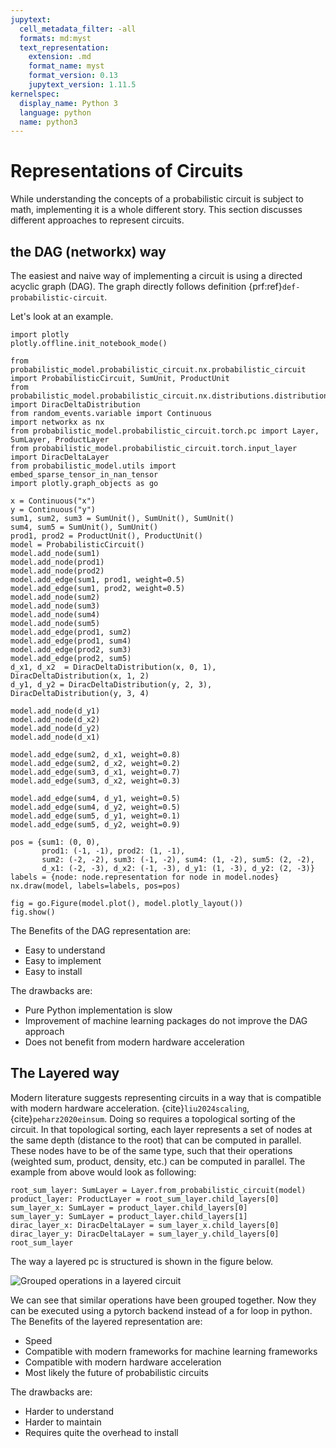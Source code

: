 ```yaml
---
jupytext:
  cell_metadata_filter: -all
  formats: md:myst
  text_representation:
    extension: .md
    format_name: myst
    format_version: 0.13
    jupytext_version: 1.11.5
kernelspec:
  display_name: Python 3
  language: python
  name: python3
---
```


# Representations of Circuits

While understanding the concepts of a probabilistic circuit is subject to math, implementing it is a whole different
story.
This section discusses different approaches to represent circuits.

## the DAG (networkx) way

The easiest and naive way of implementing a circuit is using a directed acyclic graph (DAG).
The graph directly follows definition {prf:ref}`def-probabilistic-circuit`.

Let's look at an example.

```{code-cell} ipython3
import plotly
plotly.offline.init_notebook_mode()

from probabilistic_model.probabilistic_circuit.nx.probabilistic_circuit import ProbabilisticCircuit, SumUnit, ProductUnit
from probabilistic_model.probabilistic_circuit.nx.distributions.distributions import DiracDeltaDistribution
from random_events.variable import Continuous
import networkx as nx
from probabilistic_model.probabilistic_circuit.torch.pc import Layer, SumLayer, ProductLayer
from probabilistic_model.probabilistic_circuit.torch.input_layer import DiracDeltaLayer
from probabilistic_model.utils import embed_sparse_tensor_in_nan_tensor
import plotly.graph_objects as go

x = Continuous("x")
y = Continuous("y")
sum1, sum2, sum3 = SumUnit(), SumUnit(), SumUnit()
sum4, sum5 = SumUnit(), SumUnit()
prod1, prod2 = ProductUnit(), ProductUnit()
model = ProbabilisticCircuit()
model.add_node(sum1)
model.add_node(prod1)
model.add_node(prod2)
model.add_edge(sum1, prod1, weight=0.5)
model.add_edge(sum1, prod2, weight=0.5)
model.add_node(sum2)
model.add_node(sum3)
model.add_node(sum4)
model.add_node(sum5)
model.add_edge(prod1, sum2)
model.add_edge(prod1, sum4)
model.add_edge(prod2, sum3)
model.add_edge(prod2, sum5)
d_x1, d_x2  = DiracDeltaDistribution(x, 0, 1), DiracDeltaDistribution(x, 1, 2)
d_y1, d_y2 = DiracDeltaDistribution(y, 2, 3),  DiracDeltaDistribution(y, 3, 4)

model.add_node(d_y1)
model.add_node(d_x2)
model.add_node(d_y2)
model.add_node(d_x1)

model.add_edge(sum2, d_x1, weight=0.8)
model.add_edge(sum2, d_x2, weight=0.2)
model.add_edge(sum3, d_x1, weight=0.7)
model.add_edge(sum3, d_x2, weight=0.3)

model.add_edge(sum4, d_y1, weight=0.5)
model.add_edge(sum4, d_y2, weight=0.5)
model.add_edge(sum5, d_y1, weight=0.1)
model.add_edge(sum5, d_y2, weight=0.9)

pos = {sum1: (0, 0),
       prod1: (-1, -1), prod2: (1, -1),
       sum2: (-2, -2), sum3: (-1, -2), sum4: (1, -2), sum5: (2, -2),
       d_x1: (-2, -3), d_x2: (-1, -3), d_y1: (1, -3), d_y2: (2, -3)}
labels = {node: node.representation for node in model.nodes}
nx.draw(model, labels=labels, pos=pos)
```

```{code-cell} ipython3
fig = go.Figure(model.plot(), model.plotly_layout())
fig.show()
```

<!-- #region -->
The Benefits of the DAG representation are:
- Easy to understand
- Easy to implement
- Easy to install


The drawbacks are:
- Pure Python implementation is slow
- Improvement of machine learning packages do not improve the DAG approach
- Does not benefit from modern hardware acceleration
<!-- #endregion -->


## The Layered way
Modern literature suggests representing circuits in a way that is compatible with modern hardware acceleration. {cite}`liu2024scaling`, {cite}`peharz2020einsum`. 
Doing so requires a topological sorting of the circuit. In that topological sorting, each layer represents a set of nodes at the same depth (distance to the root) that can be computed in parallel.
These nodes have to be of the same type, such that their operations (weighted sum, product, density, etc.) can be computed in parallel.
The example from above would look as following:



```{code-cell} ipython3
root_sum_layer: SumLayer = Layer.from_probabilistic_circuit(model)
product_layer: ProductLayer = root_sum_layer.child_layers[0]
sum_layer_x: SumLayer = product_layer.child_layers[0]
sum_layer_y: SumLayer = product_layer.child_layers[1]
dirac_layer_x: DiracDeltaLayer = sum_layer_x.child_layers[0]
dirac_layer_y: DiracDeltaLayer = sum_layer_y.child_layers[0]
root_sum_layer
```

<!-- #region -->
The way a layered pc is structured is shown in the figure below.

![Grouped operations in a layered circuit](layered_example.png)

We can see that similar operations have been grouped together. Now they can be executed using a pytorch backend instead of a for loop in python. 
The Benefits of the layered representation are:
- Speed
- Compatible with modern frameworks for machine learning frameworks
- Compatible with modern hardware acceleration
- Most likely the future of probabilistic circuits


The drawbacks are:
- Harder to understand
- Harder to maintain
- Requires quite the overhead to install
<!-- #endregion -->
